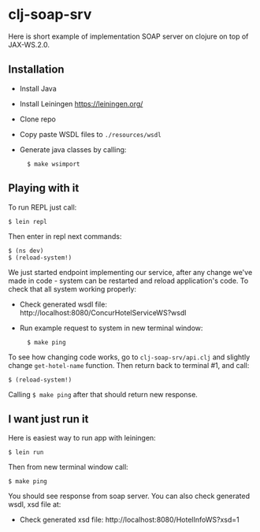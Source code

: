 # clj-soap-srv

Here is short example of implementation SOAP server on clojure on top of JAX-WS.2.0.

## Installation

- Install Java
- Install Leiningen https://leiningen.org/
- Clone repo
- Copy paste WSDL files to `./resources/wsdl`
- Generate java classes by calling:

		$ make wsimport

## Playing with it

To run REPL just call:

	$ lein repl

Then enter in repl next commands:

	$ (ns dev)
	$ (reload-system!)

We just started endpoint implementing our service, after any change we've made in code - system can be restarted and reload application's code.
To check that all system working properly:

- Check generated wsdl file: http://localhost:8080/ConcurHotelServiceWS?wsdl
- Run example request to system in new terminal window:

		$ make ping

To see how changing code works, go to `clj-soap-srv/api.clj` and slightly change `get-hotel-name` function. Then return back to terminal #1, and call:

	$ (reload-system!)

Calling `$ make ping` after that should return new response.

## I want just run it

Here is easiest way to run app with leiningen:

	$ lein run

Then from new terminal window call:

	$ make ping

You should see response from soap server. You can also check generated wsdl, xsd file at:

- Check generated xsd file: http://localhost:8080/HotelInfoWS?xsd=1
